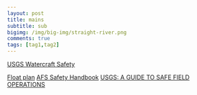 ```yaml
---
layout: post
title: mains
subtitle: sub
bigimg: /img/big-img/straight-river.png
comments: true
tags: [tag1,tag2]
---
```





[USGS Watercraft Safety](https://www.usgs.gov/about/organization/science-support/survey-manual/445-2-h-occupational-safety-and-health-program#Chapter%2031)

[Float plan](pdfs/USCGFloatPlan.pdf)
[AFS Safety Handbook](pdfs/AFS-safety-handbook.pdf)
[USGS: A GUIDE TO SAFE FIELD OPERATIONS](pdfs/ofr95777.pdf)